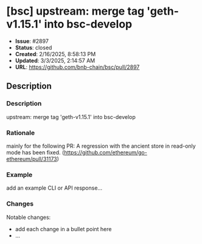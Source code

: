 # [bsc] upstream: merge tag 'geth-v1.15.1' into bsc-develop

- **Issue**: #2897
- **Status**: closed
- **Created**: 2/16/2025, 8:58:13 PM
- **Updated**: 3/3/2025, 2:14:57 AM
- **URL**: https://github.com/bnb-chain/bsc/pull/2897

## Description

### Description

upstream: merge tag 'geth-v1.15.1' into bsc-develop

### Rationale

mainly for the following PR:
A regression with the ancient store in read-only mode has been fixed. (https://github.com/ethereum/go-ethereum/pull/31173)

### Example

add an example CLI or API response...

### Changes

Notable changes: 
* add each change in a bullet point here
* ...
